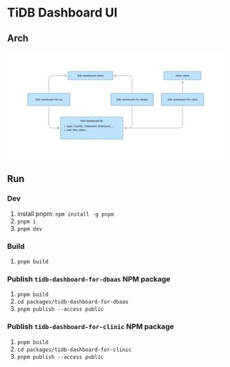 # TiDB Dashboard UI

## Arch

![ui arch](./ui_arch.png)

## Run

### Dev

1. install pnpm: `npm install -g pnpm`
1. `pnpm i`
1. `pnpm dev`

### Build

1. `pnpm build`

### Publish `tidb-dashboard-for-dbaas` NPM package

1. `pnpm build`
1. `cd packages/tidb-dashboard-for-dbaas`
1. `pnpm publish --access public`

### Publish `tidb-dashboard-for-clinic` NPM package

1. `pnpm build`
1. `cd packages/tidb-dashboard-for-clinic`
1. `pnpm publish --access public`
